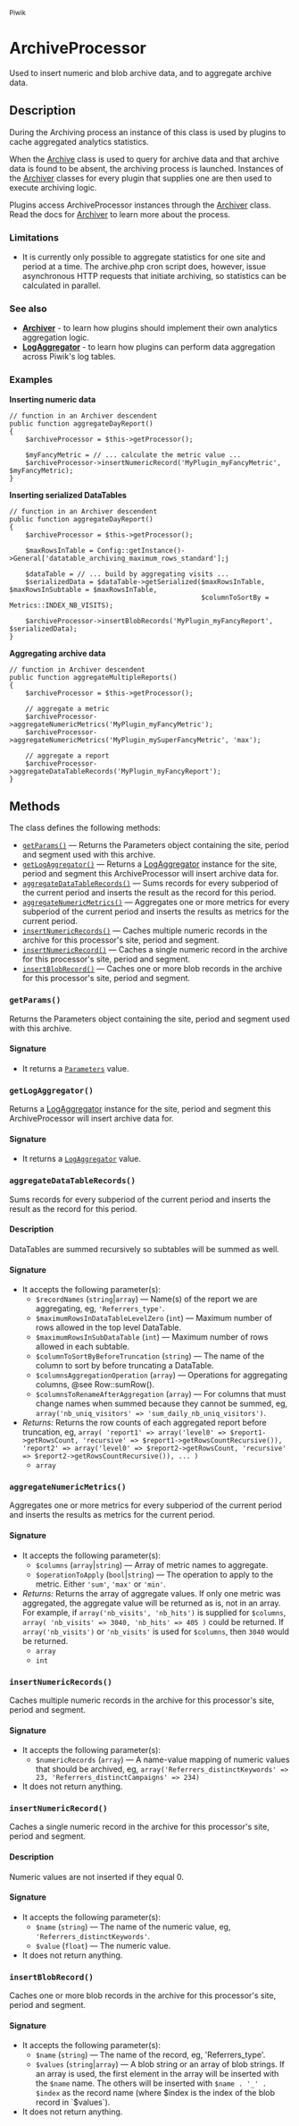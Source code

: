<small>Piwik</small>

ArchiveProcessor
================

Used to insert numeric and blob archive data, and to aggregate archive data.

Description
-----------

During the Archiving process an instance of this class is used by plugins
to cache aggregated analytics statistics.

When the [Archive](/api-reference/Piwik/Archive) class is used to query for archive data and that archive
data is found to be absent, the archiving process is launched. Instances of the
[Archiver](#) classes for every plugin that supplies one are then used to
execute archiving logic.

Plugins access ArchiveProcessor instances through the [Archiver](/api-reference/Piwik/Plugin/Archiver) class.
Read the docs for [Archiver](/api-reference/Piwik/Plugin/Archiver) to learn more about the process.

### Limitations

- It is currently only possible to aggregate statistics for one site and period
at a time. The archive.php cron script does, however, issue asynchronous HTTP
requests that initiate archiving, so statistics can be calculated in parallel.

### See also

- **[Archiver](/api-reference/Piwik/Plugin/Archiver)** - to learn how plugins should implement their own analytics
                                               aggregation logic.
- **[LogAggregator](/api-reference/Piwik/DataAccess/LogAggregator)** - to learn how plugins can perform data aggregation
                                                             across Piwik's log tables.

### Examples

**Inserting numeric data**

    // function in an Archiver descendent
    public function aggregateDayReport()
    {
        $archiveProcessor = $this->getProcessor();

        $myFancyMetric = // ... calculate the metric value ...
        $archiveProcessor->insertNumericRecord('MyPlugin_myFancyMetric', $myFancyMetric);
    }

**Inserting serialized DataTables**

    // function in an Archiver descendent
    public function aggregateDayReport()
    {
        $archiveProcessor = $this->getProcessor();

        $maxRowsInTable = Config::getInstance()->General['datatable_archiving_maximum_rows_standard'];j

        $dataTable = // ... build by aggregating visits ...
        $serializedData = $dataTable->getSerialized($maxRowsInTable, $maxRowsInSubtable = $maxRowsInTable,
                                                    $columnToSortBy = Metrics::INDEX_NB_VISITS);
        
        $archiveProcessor->insertBlobRecords('MyPlugin_myFancyReport', $serializedData);
    }

**Aggregating archive data**

    // function in Archiver descendent
    public function aggregateMultipleReports()
    {
        $archiveProcessor = $this->getProcessor();

        // aggregate a metric
        $archiveProcessor->aggregateNumericMetrics('MyPlugin_myFancyMetric');
        $archiveProcessor->aggregateNumericMetrics('MyPlugin_mySuperFancyMetric', 'max');

        // aggregate a report        
        $archiveProcessor->aggregateDataTableRecords('MyPlugin_myFancyReport');
    }

Methods
-------

The class defines the following methods:

- [`getParams()`](#getparams) &mdash; Returns the Parameters object containing the site, period and segment used with this archive.
- [`getLogAggregator()`](#getlogaggregator) &mdash; Returns a [LogAggregator](#) instance for the site, period and segment this ArchiveProcessor will insert archive data for.
- [`aggregateDataTableRecords()`](#aggregatedatatablerecords) &mdash; Sums records for every subperiod of the current period and inserts the result as the record for this period.
- [`aggregateNumericMetrics()`](#aggregatenumericmetrics) &mdash; Aggregates one or more metrics for every subperiod of the current period and inserts the results as metrics for the current period.
- [`insertNumericRecords()`](#insertnumericrecords) &mdash; Caches multiple numeric records in the archive for this processor's site, period and segment.
- [`insertNumericRecord()`](#insertnumericrecord) &mdash; Caches a single numeric record in the archive for this processor's site, period and segment.
- [`insertBlobRecord()`](#insertblobrecord) &mdash; Caches one or more blob records in the archive for this processor's site, period and segment.

<a name="getparams" id="getparams"></a>
<a name="getParams" id="getParams"></a>
### `getParams()`

Returns the Parameters object containing the site, period and segment used with this archive.

#### Signature

- It returns a [`Parameters`](../Piwik/ArchiveProcessor/Parameters.md) value.

<a name="getlogaggregator" id="getlogaggregator"></a>
<a name="getLogAggregator" id="getLogAggregator"></a>
### `getLogAggregator()`

Returns a [LogAggregator](#) instance for the site, period and segment this ArchiveProcessor will insert archive data for.

#### Signature

- It returns a [`LogAggregator`](../Piwik/DataAccess/LogAggregator.md) value.

<a name="aggregatedatatablerecords" id="aggregatedatatablerecords"></a>
<a name="aggregateDataTableRecords" id="aggregateDataTableRecords"></a>
### `aggregateDataTableRecords()`

Sums records for every subperiod of the current period and inserts the result as the record for this period.

#### Description

DataTables are summed recursively so subtables will be summed as well.

#### Signature

- It accepts the following parameter(s):
    - `$recordNames` (`string`|`array`) &mdash; Name(s) of the report we are aggregating, eg, `'Referrers_type'`.
    - `$maximumRowsInDataTableLevelZero` (`int`) &mdash; Maximum number of rows allowed in the top level DataTable.
    - `$maximumRowsInSubDataTable` (`int`) &mdash; Maximum number of rows allowed in each subtable.
    - `$columnToSortByBeforeTruncation` (`string`) &mdash; The name of the column to sort by before truncating a DataTable.
    - `$columnsAggregationOperation` (`array`) &mdash; Operations for aggregating columns, @see Row::sumRow().
    - `$columnsToRenameAfterAggregation` (`array`) &mdash; For columns that must change names when summed because they cannot be summed, eg, `array('nb_uniq_visitors' => 'sum_daily_nb_uniq_visitors')`.
- _Returns:_ Returns the row counts of each aggregated report before truncation, eg, ``` array( 'report1' => array('level0' => $report1->getRowsCount, 'recursive' => $report1->getRowsCountRecursive()), 'report2' => array('level0' => $report2->getRowsCount, 'recursive' => $report2->getRowsCountRecursive()), ... ) ```
    - `array`

<a name="aggregatenumericmetrics" id="aggregatenumericmetrics"></a>
<a name="aggregateNumericMetrics" id="aggregateNumericMetrics"></a>
### `aggregateNumericMetrics()`

Aggregates one or more metrics for every subperiod of the current period and inserts the results as metrics for the current period.

#### Signature

- It accepts the following parameter(s):
    - `$columns` (`array`|`string`) &mdash; Array of metric names to aggregate.
    - `$operationToApply` (`bool`|`string`) &mdash; The operation to apply to the metric. Either `'sum'`, `'max'` or `'min'`.
- _Returns:_ Returns the array of aggregate values. If only one metric was aggregated, the aggregate value will be returned as is, not in an array. For example, if `array('nb_visits', 'nb_hits')` is supplied for `$columns`, ``` array( 'nb_visits' => 3040, 'nb_hits' => 405 ) ``` could be returned. If `array('nb_visits')` or `'nb_visits'` is used for `$columns`, then `3040` would be returned.
    - `array`
    - `int`

<a name="insertnumericrecords" id="insertnumericrecords"></a>
<a name="insertNumericRecords" id="insertNumericRecords"></a>
### `insertNumericRecords()`

Caches multiple numeric records in the archive for this processor's site, period and segment.

#### Signature

- It accepts the following parameter(s):
    - `$numericRecords` (`array`) &mdash; A name-value mapping of numeric values that should be archived, eg, ``` array('Referrers_distinctKeywords' => 23, 'Referrers_distinctCampaigns' => 234) ```
- It does not return anything.

<a name="insertnumericrecord" id="insertnumericrecord"></a>
<a name="insertNumericRecord" id="insertNumericRecord"></a>
### `insertNumericRecord()`

Caches a single numeric record in the archive for this processor's site, period and segment.

#### Description

Numeric values are not inserted if they equal 0.

#### Signature

- It accepts the following parameter(s):
    - `$name` (`string`) &mdash; The name of the numeric value, eg, `'Referrers_distinctKeywords'`.
    - `$value` (`float`) &mdash; The numeric value.
- It does not return anything.

<a name="insertblobrecord" id="insertblobrecord"></a>
<a name="insertBlobRecord" id="insertBlobRecord"></a>
### `insertBlobRecord()`

Caches one or more blob records in the archive for this processor's site, period and segment.

#### Signature

- It accepts the following parameter(s):
    - `$name` (`string`) &mdash; The name of the record, eg, 'Referrers_type'.
    - `$values` (`string`|`array`) &mdash; A blob string or an array of blob strings. If an array is used, the first element in the array will be inserted with the `$name` name. The others will be inserted with `$name . '_' . $index` as the record name (where $index is the index of the blob record in `$values`).
- It does not return anything.

